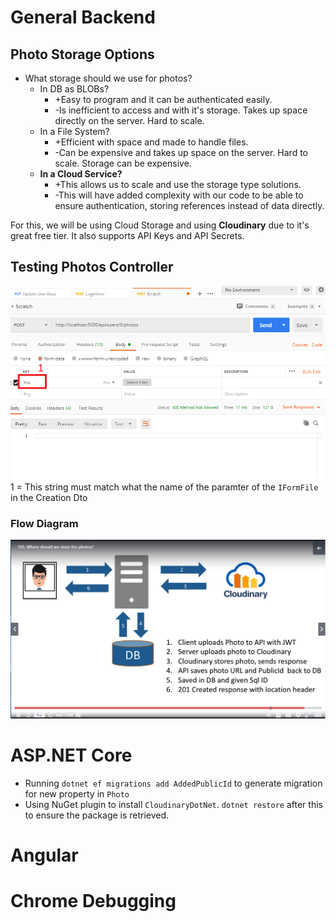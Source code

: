 # General Backend
## Photo Storage Options
* What storage should we use for photos? 
    * In DB as BLOBs? 
        * +Easy to program and it can be authenticated easily.
        * -Is inefficient to access and with it's storage. Takes up space directly on the server. Hard to scale.
    * In a File System? 
        * +Efficient with space and made to handle files.
        * -Can be expensive and takes up space on the server. Hard to scale. Storage can be expensive.
    * __In a Cloud Service?__
        * +This allows us to scale and use the storage type solutions.
        * -This will have added complexity with our code to be able to ensure authentication, storing references instead of data directly.

For this, we will be using Cloud Storage and using __Cloudinary__ due to it's great free tier. It also supports API Keys and API Secrets.

## Testing Photos Controller
![Testing Photos Controller](images/testingPhotosController.png)
1 = This string must match what the name of the paramter of the `IFormFile` in the Creation Dto

### Flow Diagram
![Data Flow](images/photoStorageFlow.png)


# ASP.NET Core
* Running `dotnet ef migrations add AddedPublicId` to generate migration for new property in `Photo`
* Using NuGet plugin to install `CloudinaryDotNet`. `dotnet restore` after this to ensure the package is retrieved. 

# Angular

# Chrome Debugging
